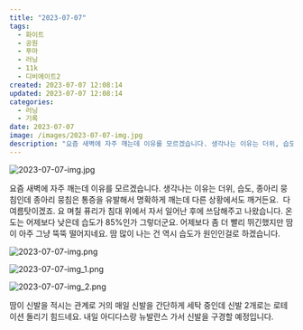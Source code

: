 ```yaml
---
title: "2023-07-07"
tags:
  - 화이트
  - 공원
  - 푸마
  - 러닝
  - 11k
  - 디비에이트2
created: 2023-07-07 12:08:14
updated: 2023-07-07 12:08:14
categories:
  - 러닝
  - 기록
date: 2023-07-07
image: /images/2023-07-07-img.jpg
description: "요즘 새벽에 자주 깨는데 이유를 모르겠습니다. 생각나는 이유는 더위, 습도, 종아리 뭉침인데 종아리 뭉침은 통증을 유발해서 명확하게 깨는데 다른 상황에서도 깨거든요.  다 여름탓이겠죠. 요 며칠 퓨리가 침대 위에서 자서 일어난 후에 쓰담해주고 나왔습니다. 온도는 어제보다 낮은데 습도가 "
---
```


![2023-07-07-img.jpg](/images/2023-07-07-img.jpg)
 
 

요즘 새벽에 자주 깨는데 이유를 모르겠습니다. 생각나는 이유는 더위, 습도, 종아리 뭉침인데 종아리 뭉침은 통증을 유발해서 명확하게 깨는데 다른 상황에서도 깨거든요.  다 여름탓이겠죠.
요 며칠 퓨리가 침대 위에서 자서 일어난 후에 쓰담해주고 나왔습니다. 
온도는 어제보다 낮은데 습도가 85%인가 그렇더군요. 어제보다 좀 더 빨리 뛰긴했지만 땀이 아주 그냥 뚝뚝 떨어지네요. 땀 많이 나는 건 역시 습도가 원인인걸로 하겠습니다.

 
 ![2023-07-07-img.png](/images/2023-07-07-img.png)
 
 

 
 ![2023-07-07-img_1.png](/images/2023-07-07-img_1.png)
 
 

 
 ![2023-07-07-img_2.png](/images/2023-07-07-img_2.png)
 
 

땀이 신발을 적시는 관계로 거의 매일 신발을 간단하게 세탁 중인데 신발 2개로는 로테이션 돌리기 힘드네요.
내일 아디다스랑 뉴발란스 가서 신발을 구경할 예정입니다.

